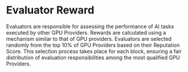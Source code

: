 # Evaluator Reward

Evaluators are responsible for assessing the performance of AI tasks executed by other GPU Providers. Rewards are calculated using a mechanism similar to that of GPU providers. Evaluators are selected randomly from the top 10% of GPU Providers based on their Reputation Score. This selection process takes place for each block, ensuring a fair distribution of evaluation responsibilities among the most qualified GPU Providers.
